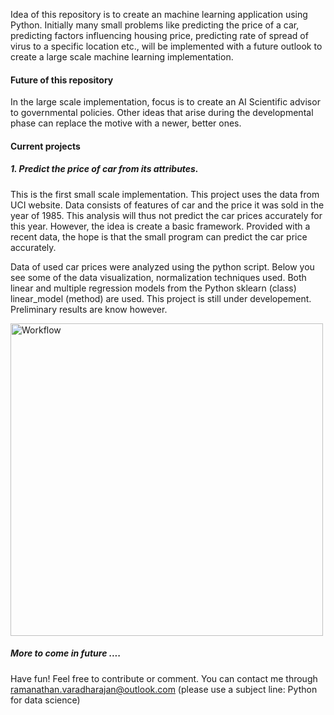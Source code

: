 Idea of this repository is to create an machine learning application using Python. 
Initially many small problems like predicting the price of a car, predicting factors influencing housing price, predicting rate of spread of virus to a specific location etc., will be implemented with a future outlook to create a large scale machine learning implementation. 

#### Future of this repository
In the large scale implementation, focus is to create an AI Scientific advisor to governmental policies. Other ideas that arise during the developmental phase can replace the motive with a newer, better ones. 


#### Current projects

##### 1. Predict the price of car from its attributes.
This is the first small scale implementation. This project uses the data from UCI website. Data consists of features of car and the price it was sold in the year of 1985. This analysis will thus not predict the car prices accurately for this year. However, the idea is create a basic framework. Provided with a recent data, the hope is that the small program can predict the car price accurately.

Data of used car prices were analyzed using the python script. Below you see some of the data visualization, normalization techniques used. Both linear and multiple regression models from the Python sklearn (class) linear_model (method) are used. This project is still under developement. Preliminary results are know however. 

<img src="https://ramanathanvaradharajan.files.wordpress.com/2020/02/websiteimage.png" alt="Workflow" width="500" height="500">

##### More to come in future ....


Have fun! 
Feel free to contribute or comment. 
You can contact me through
ramanathan.varadharajan@outlook.com (please use a subject line: Python for data science)

